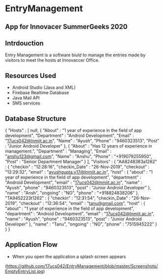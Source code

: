 # EntryManagement
## App for Innovacer SummerGeeks 2020

## Intrdouction
Entry Management is a software biuld to manage the entries made by visitors to meet the hosts at Innovaccer Office. 

## Resources Used
- Android Studio (Java and XML)
- Firebase Realtime Database
- Java Mail API
- SMS services

## Database Structure

{
  "Hosts" : [ null, {
    "About" : "1 year of experience in the field of app development",
    "Department" : "Android Development",
    "Email" : "17ucs042@lnmiit.ac.in",
    "Name" : "Ayush",
    "Phone" : "9460323513",
    "Post" : "Junior Android Developer"
  }, {
    "About" : "Has 12 years of experience in management.",
    "Department" : "Managing",
    "Email" : "anshu123@gmail.com",
    "Name" : "Anshu",
    "Phone" : "+919079255950",
    "Post" : "Senior Department Manager"
  } ],
  "Visitors" : {
    "AA8248383a1262" : {
      "checkin" : "12:28:16",
      "checkin_Date" : "26-Nov-2019",
      "checkout" : "12:29:32",
      "email" : "ayushgupta.y17@lnmiit.ac.in",
      "host" : {
        "about" : "1 year of experience in the field of app development",
        "department" : "Android Development",
        "email" : "17ucs042@lnmiit.ac.in",
        "name" : "Ayush",
        "phone" : "9460323513",
        "post" : "Junior Android Developer"
      },
      "name" : "Ansh",
      "ongoing" : "NO",
      "phone" : "+918824838206"
    },
    "TA9452223t1262" : {
      "checkin" : "12:31:54",
      "checkin_Date" : "26-Nov-2019",
      "checkout" : "12:36:54",
      "email" : "tanu@gmail.com",
      "host" : {
        "about" : "1 year of experience in the field of app development",
        "department" : "Android Development",
        "email" : "17ucs042@lnmiit.ac.in",
        "name" : "Ayush",
        "phone" : "9460323513",
        "post" : "Junior Android Developer"
      },
      "name" : "Tanu",
      "ongoing" : "NO",
      "phone" : "7515945222"
    }
  }
}


## Application Flow
- When you open the application a splash screen appears

(https://github.com/17ucs042/EntryManagement/blob/master/Screenshots/EmptyEntryList.jpg)
